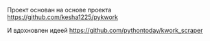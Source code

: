 Проект основан на основе проекта https://github.com/kesha1225/pykwork

И вдохновлен идеей https://github.com/pythontoday/kwork_scraper